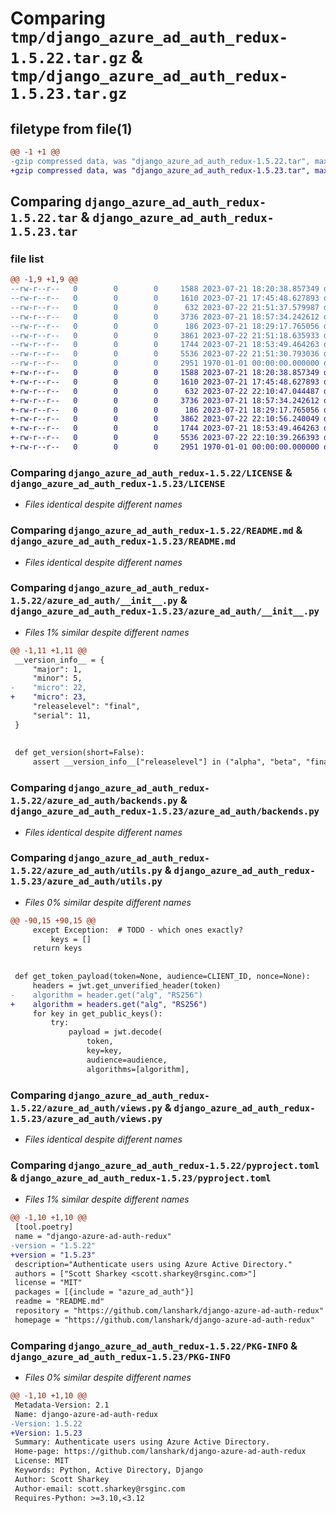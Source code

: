 # Comparing `tmp/django_azure_ad_auth_redux-1.5.22.tar.gz` & `tmp/django_azure_ad_auth_redux-1.5.23.tar.gz`

## filetype from file(1)

```diff
@@ -1 +1 @@
-gzip compressed data, was "django_azure_ad_auth_redux-1.5.22.tar", max compression
+gzip compressed data, was "django_azure_ad_auth_redux-1.5.23.tar", max compression
```

## Comparing `django_azure_ad_auth_redux-1.5.22.tar` & `django_azure_ad_auth_redux-1.5.23.tar`

### file list

```diff
@@ -1,9 +1,9 @@
--rw-r--r--   0        0        0     1588 2023-07-21 18:20:38.857349 django_azure_ad_auth_redux-1.5.22/LICENSE
--rw-r--r--   0        0        0     1610 2023-07-21 17:45:48.627893 django_azure_ad_auth_redux-1.5.22/README.md
--rw-r--r--   0        0        0      632 2023-07-22 21:51:37.579987 django_azure_ad_auth_redux-1.5.22/azure_ad_auth/__init__.py
--rw-r--r--   0        0        0     3736 2023-07-21 18:57:34.242612 django_azure_ad_auth_redux-1.5.22/azure_ad_auth/backends.py
--rw-r--r--   0        0        0      186 2023-07-21 18:29:17.765056 django_azure_ad_auth_redux-1.5.22/azure_ad_auth/urls.py
--rw-r--r--   0        0        0     3861 2023-07-22 21:51:18.635933 django_azure_ad_auth_redux-1.5.22/azure_ad_auth/utils.py
--rw-r--r--   0        0        0     1744 2023-07-21 18:53:49.464263 django_azure_ad_auth_redux-1.5.22/azure_ad_auth/views.py
--rw-r--r--   0        0        0     5536 2023-07-22 21:51:30.793036 django_azure_ad_auth_redux-1.5.22/pyproject.toml
--rw-r--r--   0        0        0     2951 1970-01-01 00:00:00.000000 django_azure_ad_auth_redux-1.5.22/PKG-INFO
+-rw-r--r--   0        0        0     1588 2023-07-21 18:20:38.857349 django_azure_ad_auth_redux-1.5.23/LICENSE
+-rw-r--r--   0        0        0     1610 2023-07-21 17:45:48.627893 django_azure_ad_auth_redux-1.5.23/README.md
+-rw-r--r--   0        0        0      632 2023-07-22 22:10:47.044487 django_azure_ad_auth_redux-1.5.23/azure_ad_auth/__init__.py
+-rw-r--r--   0        0        0     3736 2023-07-21 18:57:34.242612 django_azure_ad_auth_redux-1.5.23/azure_ad_auth/backends.py
+-rw-r--r--   0        0        0      186 2023-07-21 18:29:17.765056 django_azure_ad_auth_redux-1.5.23/azure_ad_auth/urls.py
+-rw-r--r--   0        0        0     3862 2023-07-22 22:10:56.240049 django_azure_ad_auth_redux-1.5.23/azure_ad_auth/utils.py
+-rw-r--r--   0        0        0     1744 2023-07-21 18:53:49.464263 django_azure_ad_auth_redux-1.5.23/azure_ad_auth/views.py
+-rw-r--r--   0        0        0     5536 2023-07-22 22:10:39.266393 django_azure_ad_auth_redux-1.5.23/pyproject.toml
+-rw-r--r--   0        0        0     2951 1970-01-01 00:00:00.000000 django_azure_ad_auth_redux-1.5.23/PKG-INFO
```

### Comparing `django_azure_ad_auth_redux-1.5.22/LICENSE` & `django_azure_ad_auth_redux-1.5.23/LICENSE`

 * *Files identical despite different names*

### Comparing `django_azure_ad_auth_redux-1.5.22/README.md` & `django_azure_ad_auth_redux-1.5.23/README.md`

 * *Files identical despite different names*

### Comparing `django_azure_ad_auth_redux-1.5.22/azure_ad_auth/__init__.py` & `django_azure_ad_auth_redux-1.5.23/azure_ad_auth/__init__.py`

 * *Files 1% similar despite different names*

```diff
@@ -1,11 +1,11 @@
 __version_info__ = {
     "major": 1,
     "minor": 5,
-    "micro": 22,
+    "micro": 23,
     "releaselevel": "final",
     "serial": 11,
 }
 
 
 def get_version(short=False):
     assert __version_info__["releaselevel"] in ("alpha", "beta", "final")  # noqa: S101
```

### Comparing `django_azure_ad_auth_redux-1.5.22/azure_ad_auth/backends.py` & `django_azure_ad_auth_redux-1.5.23/azure_ad_auth/backends.py`

 * *Files identical despite different names*

### Comparing `django_azure_ad_auth_redux-1.5.22/azure_ad_auth/utils.py` & `django_azure_ad_auth_redux-1.5.23/azure_ad_auth/utils.py`

 * *Files 0% similar despite different names*

```diff
@@ -90,15 +90,15 @@
     except Exception:  # TODO - which ones exactly?
         keys = []
     return keys
 
 
 def get_token_payload(token=None, audience=CLIENT_ID, nonce=None):
     headers = jwt.get_unverified_header(token)
-    algorithm = header.get("alg", "RS256")
+    algorithm = headers.get("alg", "RS256")
     for key in get_public_keys():
         try:
             payload = jwt.decode(
                 token,
                 key=key,
                 audience=audience,
                 algorithms=[algorithm],
```

### Comparing `django_azure_ad_auth_redux-1.5.22/azure_ad_auth/views.py` & `django_azure_ad_auth_redux-1.5.23/azure_ad_auth/views.py`

 * *Files identical despite different names*

### Comparing `django_azure_ad_auth_redux-1.5.22/pyproject.toml` & `django_azure_ad_auth_redux-1.5.23/pyproject.toml`

 * *Files 1% similar despite different names*

```diff
@@ -1,10 +1,10 @@
 [tool.poetry]
 name = "django-azure-ad-auth-redux"
-version = "1.5.22"
+version = "1.5.23"
 description="Authenticate users using Azure Active Directory."
 authors = ["Scott Sharkey <scott.sharkey@rsginc.com>"]
 license = "MIT"
 packages = [{include = "azure_ad_auth"}]
 readme = "README.md"
 repository = "https://github.com/lanshark/django-azure-ad-auth-redux"
 homepage = "https://github.com/lanshark/django-azure-ad-auth-redux"
```

### Comparing `django_azure_ad_auth_redux-1.5.22/PKG-INFO` & `django_azure_ad_auth_redux-1.5.23/PKG-INFO`

 * *Files 0% similar despite different names*

```diff
@@ -1,10 +1,10 @@
 Metadata-Version: 2.1
 Name: django-azure-ad-auth-redux
-Version: 1.5.22
+Version: 1.5.23
 Summary: Authenticate users using Azure Active Directory.
 Home-page: https://github.com/lanshark/django-azure-ad-auth-redux
 License: MIT
 Keywords: Python, Active Directory, Django
 Author: Scott Sharkey
 Author-email: scott.sharkey@rsginc.com
 Requires-Python: >=3.10,<3.12
```

